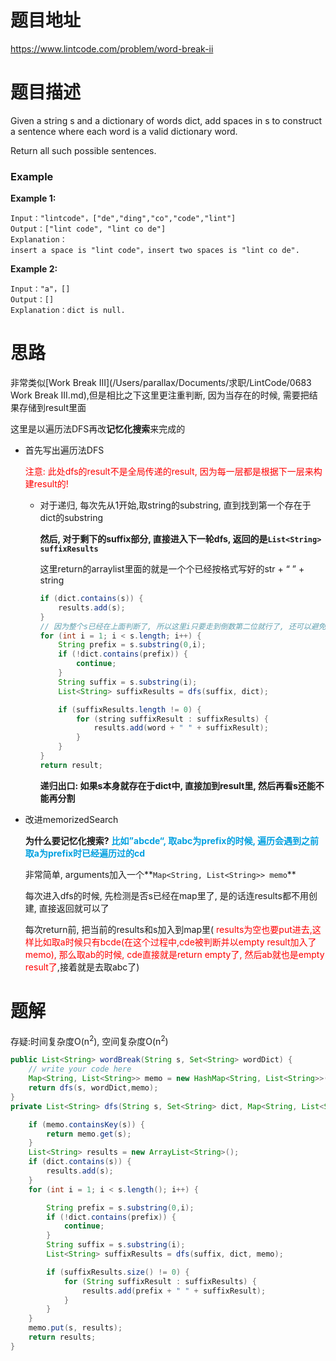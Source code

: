 # 题目地址

https://www.lintcode.com/problem/word-break-ii



# 题目描述

Given a string s and a dictionary of words dict, add spaces in s to construct a sentence where each word is a valid dictionary word.

Return all such possible sentences.

### Example

**Example 1:**

```
Input："lintcode"，["de","ding","co","code","lint"]
Output：["lint code", "lint co de"]
Explanation：
insert a space is "lint code"，insert two spaces is "lint co de".
```

**Example 2:**

```
Input："a"，[]
Output：[]
Explanation：dict is null.
```



# 思路

非常类似[Work Break III](/Users/parallax/Documents/求职/LintCode/0683 Work Break III.md),但是相比之下这里更注重判断, 因为当存在的时候, 需要把结果存储到result里面

这里是以遍历法DFS再改**记忆化搜索**来完成的

+ 首先写出遍历法DFS

  <font color = red>注意: 此处dfs的result不是全局传递的result, 因为每一层都是根据下一层来构建result的!</font>

  + 对于递归, 每次先从1开始,取string的substring, 直到找到第一个存在于dict的substring

    **然后, 对于剩下的suffix部分, 直接进入下一轮dfs, 返回的是`List<String> suffixResults`**

    这里return的arraylist里面的就是一个个已经按格式写好的str + “ ” + string

    ```java
    if (dict.contains(s)) {
        results.add(s);
    }
    // 因为整个s已经在上面判断了, 所以这里i只要走到倒数第二位就行了, 还可以避免suffix为空的一些edge case
    for (int i = 1; i < s.length; i++) {
        String prefix = s.substring(0,i);
        if (!dict.contains(prefix)) {
            continue;
        }
        String suffix = s.substring(i);
        List<String> suffixResults = dfs(suffix, dict);
    
        if (suffixResults.length != 0) {
            for (string suffixResult : suffixResults) {
                results.add(word + " " + suffixResult);
            }
        }
    }
    return result;
    ```

    **递归出口: 如果s本身就存在于dict中, 直接加到result里, 然后再看s还能不能再分割**

+ 改进memorizedSearch

  **为什么要记忆化搜索?** <font color = grape>**比如”abcde“, 取abc为prefix的时候, 遍历会遇到之前取a为prefix时已经遍历过的cd**</font>

  非常简单, arguments加入一个**`Map<String, List<String>> memo`**

  每次进入dfs的时候, 先检测是否s已经在map里了, 是的话连results都不用创建, 直接返回就可以了

  每次return前, 把当前的results和s加入到map里(<font color = red> results为空也要put进去,这样比如取a时候只有bcde(在这个过程中,cde被判断并以empty result加入了memo), 那么取ab的时候, cde直接就是return empty了, 然后ab就也是empty result了</font>,接着就是去取abc了)





# 题解

存疑:时间复杂度O(n<sup>2</sup>), 空间复杂度O(n<sup>2</sup>)

```java
public List<String> wordBreak(String s, Set<String> wordDict) {
    // write your code here
    Map<String, List<String>> memo = new HashMap<String, List<String>>();
    return dfs(s, wordDict,memo);
}
private List<String> dfs(String s, Set<String> dict, Map<String, List<String>> memo) {

    if (memo.containsKey(s)) {
        return memo.get(s);
    }
    List<String> results = new ArrayList<String>();
    if (dict.contains(s)) {
        results.add(s);
    }
    for (int i = 1; i < s.length(); i++) {

        String prefix = s.substring(0,i);
        if (!dict.contains(prefix)) {
            continue;
        }
        String suffix = s.substring(i);
        List<String> suffixResults = dfs(suffix, dict, memo);

        if (suffixResults.size() != 0) {
            for (String suffixResult : suffixResults) {
                results.add(prefix + " " + suffixResult);
            }
        }
    }
    memo.put(s, results);
    return results;
}
```

